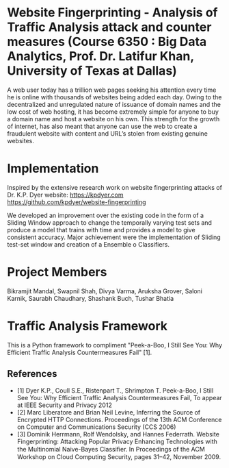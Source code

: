Website Fingerprinting - Analysis of Traffic Analysis attack and counter measures (Course 6350 : Big Data Analytics, Prof. Dr. Latifur Khan, University of Texas at Dallas)
=================================================================================

A web user today has a trillion web pages seeking his attention every time he is online with thousands of websites being added each day. 
Owing to the decentralized and unregulated nature of issuance of domain names and the low cost of web hosting, it has become extremely 
simple for anyone to buy a domain name and host a website on his own. 
This strength for the growth of internet, has also meant that anyone can use the web to create a fraudulent website with content and URL’s 
stolen from existing genuine websites.


Implementation 
==========================
Inspired by the extensive research work on website fingerprinting attacks of Dr. K.P. Dyer 
website: https://kpdyer.com
https://github.com/kpdyer/website-fingerprinting

We developed an improvement over the existing code in the form of a Sliding Window approach to change the temporally varying test sets 
and produce a model that trains with time and provides a model to give consistent accuracy. Major achievement were the implementation 
of Sliding test-set window and creation of a Ensemble o Classifiers.

Project Members 
==========================
Bikramjit Mandal,
Swapnil Shah,
Divya Varma,
Aruksha Grover,
Saloni Karnik,
Saurabh Chaudhary,
Shashank Buch,
Tushar Bhatia


Traffic Analysis Framework
==========================

This is a Python framework to compliment "Peek-a-Boo, I Still See You: Why Efficient Traffic Analysis Countermeasures Fail" [1].


References
----------
* [1] Dyer K.P., Coull S.E., Ristenpart T., Shrimpton T. Peek-a-Boo, I Still See You: Why Efficient Traffic Analysis Countermeasures Fail, To appear at IEEE Security and Privacy 2012
* [2] Marc Liberatore and Brian Neil Levine, Inferring the Source of Encrypted HTTP Connections. Proceedings of the 13th ACM Conference on Computer and Communications Security (CCS 2006)
* [3] Dominik Herrmann, Rolf Wendolsky, and Hannes Federrath. Website Fingerprinting: Attacking Popular Privacy Enhancing Technologies with the Multinomial Naive-Bayes Classiﬁer. In Proceedings of the ACM Workshop on Cloud Computing Security, pages 31–42, November 2009.